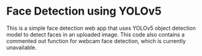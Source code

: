 # Face Detection using YOLOv5
This is a simple face detection web app that uses YOLOv5 object detection model to detect faces in an uploaded image. This code also contains a commented out function for webcam face detection, which is currently unavailable.

